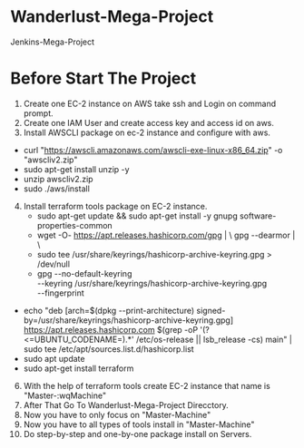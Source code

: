 # Wanderlust-Mega-Project
Jenkins-Mega-Project
# Before Start The Project
1) Create one EC-2 instance on AWS take ssh and Login on command prompt.
2) Create one IAM User and create access key and access id on aws.
3) Install AWSCLI package on ec-2 instance and configure with aws.
 * curl "https://awscli.amazonaws.com/awscli-exe-linux-x86_64.zip" -o "awscliv2.zip"
 * sudo apt-get install unzip -y
 * unzip awscliv2.zip
 * sudo ./aws/install
4) Install terraform tools package on EC-2 instance.
   * sudo apt-get update && sudo apt-get install -y gnupg software-properties-common
   * wget -O- https://apt.releases.hashicorp.com/gpg | \ gpg --dearmor | \
   * sudo tee /usr/share/keyrings/hashicorp-archive-keyring.gpg > /dev/null
   * gpg --no-default-keyring \
--keyring /usr/share/keyrings/hashicorp-archive-keyring.gpg \
--fingerprint
  * echo "deb [arch=$(dpkg --print-architecture) signed-by=/usr/share/keyrings/hashicorp-archive-keyring.gpg] https://apt.releases.hashicorp.com $(grep -oP '(?<=UBUNTU_CODENAME=).*' /etc/os-release || lsb_release -cs) main" | sudo tee /etc/apt/sources.list.d/hashicorp.list
  * sudo apt update
  * sudo apt-get install terraform

6) With the help of terraform tools create EC-2 instance that name is "Master-:wqMachine"
7) After That Go To Wanderlust-Mega-Project Direcctory.
8) Now you have to only focus on "Master-Machine"
9) Now you have to all types of tools install in "Master-Machine"
10) Do step-by-step and one-by-one package install on Servers.
